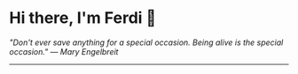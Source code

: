 <h1>Hi there, I'm Ferdi 👋</h1>

<p><em>
  "Don't ever save anything for a special occasion. Being alive is the special occasion." — Mary Engelbreit
</em></p>

---
